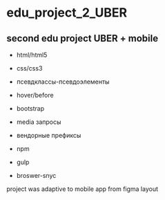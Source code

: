 # edu_project_2_UBER

## second edu project UBER + mobile 

- html/html5
- css/css3

- псевдклассы-псевдоэлементы
- hover/before
- bootstrap
- media запросы
- вендорные префиксы
- npm
- gulp
- broswer-snyc

project was adaptive to mobile app from figma layout
